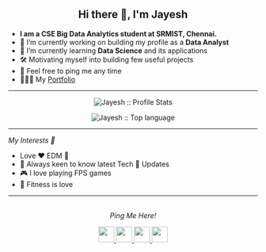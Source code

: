 <h2 align="center"> Hi there 👋, I'm Jayesh </h2>

- **I am a CSE Big Data Analytics student at SRMIST, Chennai.**
- 🔭 I’m currently working on building my profile as a **Data Analyst**
- 🌱 I’m currently learning **Data Science** and its applications
- 🛠 Motivating myself into building few useful projects
- 💬 Feel free to ping me any time
- 👩🏻‍💻 My [Portfolio](https://jayeshlocharla.github.io/portfolio/)

---

<p align="center">
  <img src="https://github-readme-stats.vercel.app/api?username=JayeshLocharla&show_icons=true&theme=tokyonight" alt="Jayesh :: Profile Stats
"/>
</p>
<p align="center">
  <img src="https://github-readme-stats.vercel.app/api/top-langs/?username=JayeshLocharla&theme=tokyonight&layout=compact" alt="Jayesh :: Top language"/>
</p>

---

<i>My Interests 🙂</i>
- Love ❤️ EDM 🎵 </li>
- 👀 Always keen to know latest Tech 📱 Updates</li>
- 🎮 I love playing FPS games</li>
- 💪 Fitness is love </li>

---

<p align="center">
<br> <i> Ping Me Here! </i>
<p align="center">
<a href = "https://twitter.com/jayeshlocharla">
  <img height="32" width="32" src="https://www.vectorlogo.zone/logos/twitter/twitter-tile.svg" /> </a>
<a href = "https://www.linkedin.com/in/jayesh-locharla-872726192/">
  <img height="32" width="32" src="https://www.vectorlogo.zone/logos/linkedin/linkedin-icon.svg" /> </a>
<a href = "https://www.instagram.com/jayeshlocharla__/">
  <img height="32" width="32" src="https://www.vectorlogo.zone/logos/instagram/instagram-tile.svg" /> </a>
<a href = "https://www.facebook.com/jayesh.locharla/">
  <img height="32" width="32" src="https://www.vectorlogo.zone/logos/facebook/facebook-tile.svg" /> </a>
</a>
</p>
